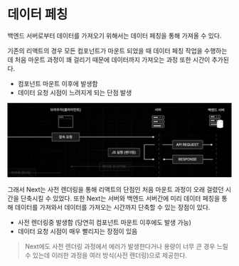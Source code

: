 # 데이터 페칭

백엔드 서버로부터 데이터를 가져오기 위해서는 데이터 페칭을 통해 가져올 수 있다.

기존의 리액트의 경우 모든 컴포넌트가 마운트 되었을 때 데이터 페칭 작업을 수행하는데 처음 마운트 과정이 꽤 걸리기 때문에 데이터까지 가져오는 과정 또한 시간이 추가된다.

- 컴포넌트 마운트 이후에 발생함
- 데이터 요청 시점이 느려지게 되는 단점 발생

![next2](./images/next2.png)

그래서 Next는 사전 렌더링을 통해 리액트의 단점인 처음 마운트 과정이 오래 걸렸던 시간을 단축시킬 수 있었다. 또한 Next는 서버와 백엔드 서버간에 미리 데이터 페칭을 통해 데이터를 가져와서 데이터를 가져오는 시간까지 단축할 수 있는 장점이 있다.

- 사전 렌더링중 발생함 (당연히 컴포넌트 마운트 이후에도 발생 가능)
- 데이터 요청 시점이 매우 빨리지는 장점이 있음

> Next에도 사전 렌더링 과정에서 에러가 발생한다거나 용량이 너무 큰 경우 느릴 수 있는데 이러한 과정을 여러 방식(사전 렌더링)으로 제공한다.
